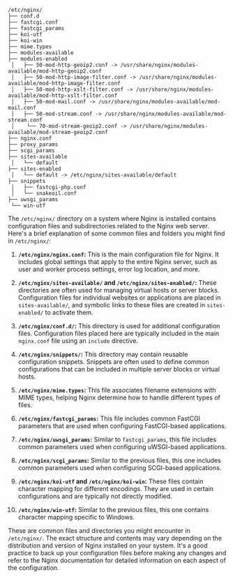 ```
/etc/nginx/
├── conf.d
├── fastcgi.conf
├── fastcgi_params
├── koi-utf
├── koi-win
├── mime.types
├── modules-available
├── modules-enabled
 │   ├── 50-mod-http-geoip2.conf -> /usr/share/nginx/modules-available/mod-http-geoip2.conf
 │   ├── 50-mod-http-image-filter.conf -> /usr/share/nginx/modules-available/mod-http-image-filter.conf
 │   ├── 50-mod-http-xslt-filter.conf -> /usr/share/nginx/modules-available/mod-http-xslt-filter.conf
 │   ├── 50-mod-mail.conf -> /usr/share/nginx/modules-available/mod-mail.conf
 │   ├── 50-mod-stream.conf -> /usr/share/nginx/modules-available/mod-stream.conf
 │    └── 70-mod-stream-geoip2.conf -> /usr/share/nginx/modules-available/mod-stream-geoip2.conf
├── nginx.conf
├── proxy_params
├── scgi_params
├── sites-available
 │   └── default
├── sites-enabled
 │   └── default -> /etc/nginx/sites-available/default
├── snippets
 │   ├── fastcgi-php.conf
 │   └── snakeoil.conf
├── uwsgi_params
 └── win-utf
```

The `/etc/nginx/` directory on a system where Nginx is installed contains configuration files and subdirectories related to the Nginx web server. Here's a brief explanation of some common files and folders you might find in `/etc/nginx/`:

1. **`/etc/nginx/nginx.conf`:** This is the main configuration file for Nginx. It includes global settings that apply to the entire Nginx server, such as user and worker process settings, error log location, and more.

2. **`/etc/nginx/sites-available/` and `/etc/nginx/sites-enabled/`:** These directories are often used for managing virtual hosts or server blocks. Configuration files for individual websites or applications are placed in `sites-available/`, and symbolic links to these files are created in `sites-enabled/` to activate them.

3. **`/etc/nginx/conf.d/`:** This directory is used for additional configuration files. Configuration files placed here are typically included in the main `nginx.conf` file using an `include` directive.

4. **`/etc/nginx/snippets/`:** This directory may contain reusable configuration snippets. Snippets are often used to define common configurations that can be included in multiple server blocks or virtual hosts.

5. **`/etc/nginx/mime.types`:** This file associates filename extensions with MIME types, helping Nginx determine how to handle different types of files.

6. **`/etc/nginx/fastcgi_params`:** This file includes common FastCGI parameters that are used when configuring FastCGI-based applications.

7. **`/etc/nginx/uwsgi_params`:** Similar to `fastcgi_params`, this file includes common parameters used when configuring uWSGI-based applications.

8. **`/etc/nginx/scgi_params`:** Similar to the previous files, this one includes common parameters used when configuring SCGI-based applications.

9. **`/etc/nginx/koi-utf` and `/etc/nginx/koi-win`:** These files contain character mapping for different encodings. They are used in certain configurations and are typically not directly modified.

10. **`/etc/nginx/win-utf`:** Similar to the previous files, this one contains character mapping specific to Windows.

These are common files and directories you might encounter in `/etc/nginx/`. The exact structure and contents may vary depending on the distribution and version of Nginx installed on your system. It's a good practice to back up your configuration files before making any changes and refer to the Nginx documentation for detailed information on each aspect of the configuration.